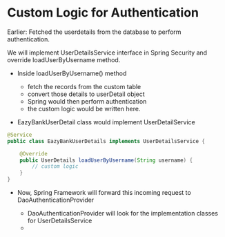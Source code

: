 # Custom Logic for Authentication

Earlier: Fetched the userdetails from the database to perform authentication.

We will implement UserDetailsService interface in Spring Security and override
loadUserByUsername method.

- Inside loadUserByUsername() method
  - fetch the records from the custom table
  - convert those details to userDetail object
  - Spring would then perform authentication
  - the custom logic would be written here.

- EazyBankUserDetail class would implement UserDetailService

```java
@Service
public class EazyBankUserDetails implements UserDetailsService {

    @Override
    public UserDetails loadUserByUsername(String username) {
        // custom logic
    }
}
```
- Now, Spring Framework will forward this incoming request to DaoAuthenticationProvider

  - DaoAuthenticationProvider will look for the implementation classes for UserDetailsService
  - 